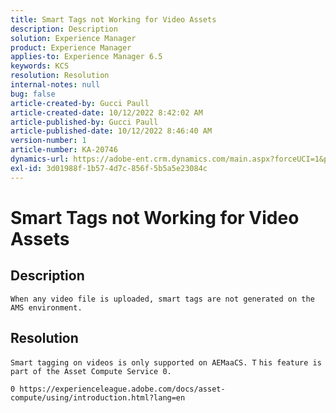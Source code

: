 ```yaml
---
title: Smart Tags not Working for Video Assets
description: Description
solution: Experience Manager
product: Experience Manager
applies-to: Experience Manager 6.5
keywords: KCS
resolution: Resolution
internal-notes: null
bug: false
article-created-by: Gucci Paull
article-created-date: 10/12/2022 8:42:02 AM
article-published-by: Gucci Paull
article-published-date: 10/12/2022 8:46:40 AM
version-number: 1
article-number: KA-20746
dynamics-url: https://adobe-ent.crm.dynamics.com/main.aspx?forceUCI=1&pagetype=entityrecord&etn=knowledgearticle&id=0f2c61bb-094a-ed11-bba2-000d3a34e6e5
exl-id: 3d01988f-1b57-4d7c-856f-5b5a5e23084c
---
```

# Smart Tags not Working for Video Assets

## Description


`When any video file is uploaded, smart tags are not generated on the AMS environment.`


## Resolution


`Smart tagging on videos is only supported on AEMaaCS. T` `his feature is part of the Asset Compute Service 0.`

`0 https://experienceleague.adobe.com/docs/asset-compute/using/introduction.html?lang=en`
